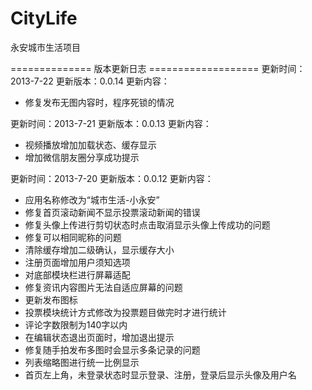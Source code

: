CityLife
========

永安城市生活项目

============== 版本更新日志 ===================
更新时间：2013-7-22
更新版本：0.0.14
更新内容：
- 修复发布无图内容时，程序死锁的情况

更新时间：2013-7-21
更新版本：0.0.13
更新内容：
- 视频播放增加加载状态、缓存显示
- 增加微信朋友圈分享成功提示

更新时间：2013-7-20
更新版本：0.0.12
更新内容：
- 应用名称修改为“城市生活-小永安”
- 修复首页滚动新闻不显示投票滚动新闻的错误
- 修复头像上传进行剪切状态时点击取消显示头像上传成功的问题
- 修复可以相同昵称的问题
- 清除缓存增加二级确认，显示缓存大小
- 注册页面增加用户须知选项
- 对底部模块栏进行屏幕适配
- 修复资讯内容图片无法自适应屏幕的问题
- 更新发布图标
- 投票模块统计方式修改为投票题目做完时才进行统计
- 评论字数限制为140字以内
- 在编辑状态退出页面时，增加退出提示
- 修复随手拍发布多图时会显示多条记录的问题
- 列表缩略图进行统一比例显示
- 首页左上角，未登录状态时显示登录、注册，登录后显示头像及用户名
